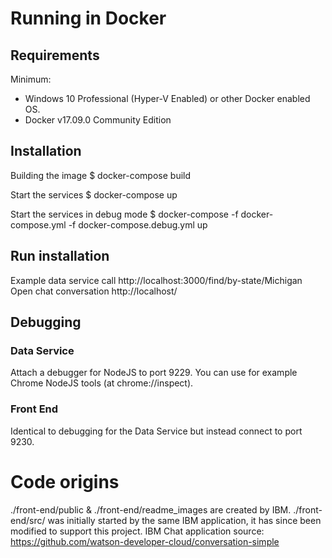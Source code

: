 # Running in Docker
## Requirements

Minimum: 
 - Windows 10 Professional (Hyper-V Enabled) or other Docker enabled OS.
 - Docker v17.09.0 Community Edition

## Installation

Building the image
$ docker-compose build

Start the services
$ docker-compose up

Start the services in debug mode
$ docker-compose -f docker-compose.yml -f docker-compose.debug.yml up

## Run installation

Example data service call
  http://localhost:3000/find/by-state/Michigan
Open chat conversation
  http://localhost/

## Debugging
### Data Service
Attach a debugger for NodeJS to port 9229. 
You can use for example Chrome NodeJS tools (at chrome://inspect).

### Front End
Identical to debugging for the Data Service but instead connect to port 9230.

# Code origins
./front-end/public & ./front-end/readme_images are created by IBM.
./front-end/src/ was initially started by the same IBM application, 
it has since been modified to support this project. 
IBM Chat application source: https://github.com/watson-developer-cloud/conversation-simple